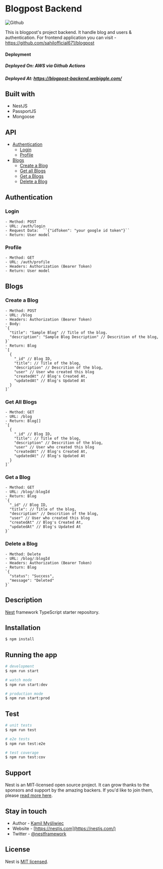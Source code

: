 # Blogpost Backend
![Github](https://github.com/sahilofficial671/blogpost-backend/actions/workflows/build.yml/badge.svg)

This is blogpost's project backend. It handle blog and users & authentication. For frontend application you can visit - https://github.com/sahilofficial671/blogpost

#### Deployment
##### Deployed On: AWS via Github Actions
##### Deployed At: https://blogpost-backend.webiggle.com/

## Built with
- NestJS
- PassportJS
- Mongoose

## API
- [Authentication](#authentication)
  - [Login](#login)
  - [Profile](#profile)
- [Blogs](#blogs)
  - [Create a Blog](#create-a-blog)
  - [Get all Blogs](#get-all-blogs)
  - [Get a Blogs](#get-a-blog)
  - [Delete a Blog](#delete-a-blog)

## Authentication
### Login
    - Method: POST
    - URL: /auth/login
    - Request Data:  ``{"idToken": "your google id token"}``
    - Return: User model
    
### Profile
    - Method: GET
    - URL: /auth/profile
    - Headers: Authorization (Bearer Token)
    - Return: User model
    
## Blogs
### Create a Blog
    - Method: POST
    - URL: /blog
    - Headers: Authorization (Bearer Token)
    - Body:
    `{
      "title": "Sample Blog" // Title of the blog.
      "description": "Sample Blog Description" // Descrition of the blog,
    }`
    - Return: Blog
    `[
      {
        "_id" // Blog ID,
        "title": // Title of the blog,
        "description" // Descrition of the blog,
        "user" // User who created this blog
        "createdAt" // Blog's Created At,
        "updatedAt" // Blog's Updated At
      }
    ]`
### Get All Blogs
    - Method: GET
    - URL: /blog
    - Return: Blog[]
    `[
      {
        "_id" // Blog ID,
        "title": // Title of the blog,
        "description" // Descrition of the blog,
        "user" // User who created this blog
        "createdAt" // Blog's Created At,
        "updatedAt" // Blog's Updated At
      }
    ]`
### Get a Blog
    - Method: GET
    - URL: /blog/:blogId
    - Return: Blog
    `{
      "_id" // Blog ID,
      "title": // Title of the blog,
      "description" // Descrition of the blog,
      "user" // User who created this blog
      "createdAt" // Blog's Created At,
      "updatedAt" // Blog's Updated At
    }`
### Delete a Blog
    - Method: Delete
    - URL: /blog/:blogId
    - Headers: Authorization (Bearer Token)
    - Return: Blog
    `{
      "status": "Success",
      "message": "Deleted"
    }`

## Description

[Nest](https://github.com/nestjs/nest) framework TypeScript starter repository.

## Installation

```bash
$ npm install
```

## Running the app

```bash
# development
$ npm run start

# watch mode
$ npm run start:dev

# production mode
$ npm run start:prod
```

## Test

```bash
# unit tests
$ npm run test

# e2e tests
$ npm run test:e2e

# test coverage
$ npm run test:cov
```

## Support

Nest is an MIT-licensed open source project. It can grow thanks to the sponsors and support by the amazing backers. If you'd like to join them, please [read more here](https://docs.nestjs.com/support).

## Stay in touch

- Author - [Kamil Myśliwiec](https://kamilmysliwiec.com)
- Website - [https://nestjs.com](https://nestjs.com/)
- Twitter - [@nestframework](https://twitter.com/nestframework)

## License

Nest is [MIT licensed](LICENSE).
